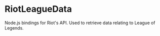 # RiotLeagueData
Node.js bindings for Riot's API. Used to retrieve data relating to League of Legends.
